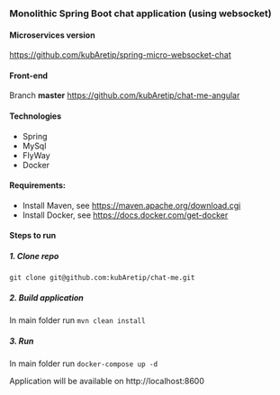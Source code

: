 ### Monolithic Spring Boot chat application (using websocket)

#### Microservices version
https://github.com/kubAretip/spring-micro-websocket-chat

#### Front-end
Branch <b>master</b> https://github.com/kubAretip/chat-me-angular

#### Technologies
* Spring
* MySql
* FlyWay
* Docker

#### Requirements:
* Install Maven, see https://maven.apache.org/download.cgi
* Install Docker, see https://docs.docker.com/get-docker

#### Steps to run
##### 1. Clone repo
``git clone git@github.com:kubAretip/chat-me.git``
##### 2. Build application
In main folder run 
``mvn clean install``
##### 3. Run
In main folder run
``docker-compose up -d``

Application will be available on http://localhost:8600 